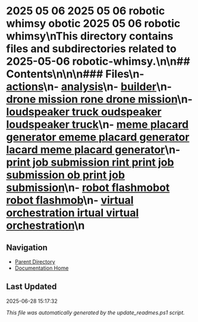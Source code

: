 # 2025 05 06  2025 05 06 robotic whimsy obotic  2025 05 06 robotic whimsy\nThis directory contains files and subdirectories related to 2025-05-06 robotic-whimsy.\n\n## Contents\n<!-- toc -->\n\n### Files\n- [actions](./actions.md)\n- [analysis](./analysis.md)\n- [builder](./builder.md)\n- [drone mission rone  drone mission](./drone_mission.md)\n- [loudspeaker truck oudspeaker  loudspeaker truck](./loudspeaker_truck.md)\n- [meme placard generator ememe placard generator lacard  meme placard generator](./meme_placard_generator.md)\n- [print job submission rint  print job submission ob  print job submission](./print_job_submission.md)\n- [robot flashmobot  robot flashmob](./robot_flashmob.md)\n- [virtual orchestration irtual  virtual orchestration](./virtual_orchestration.md)\n
## Navigation

- [Parent Directory](../)
- [Documentation Home](../../)

## Last Updated

2025-06-28 15:17:32

*This file was automatically generated by the update_readmes.ps1 script.*
